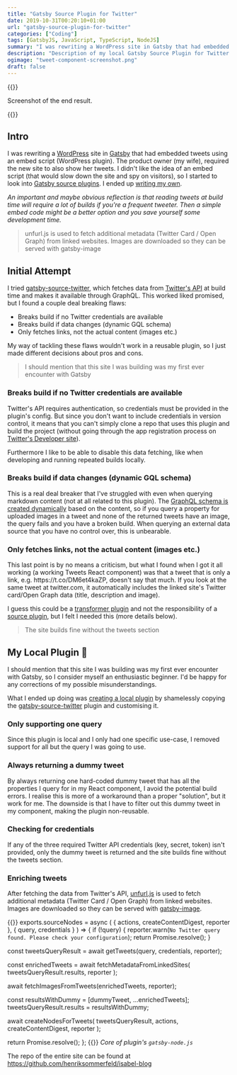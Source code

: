 ```yaml
---
title: "Gatsby Source Plugin for Twitter"
date: 2019-10-31T00:20:10+01:00
url: "gatsby-source-plugin-for-twitter"
categories: ["Coding"]
tags: [GatsbyJS, JavaScript, TypeScript, NodeJS]
summary: "I was rewriting a WordPress site in Gatsby that had embedded tweets using an embed script (WordPress plugin). The product owner (my wife), required the new site to also show her tweets. I didn’t like the idea of an embed script (that would slow down the site and spy on visitors), so I started to look into Gatsby source plugins."
description: "Description of my local Gatsby Source Plugin for Twitter with linked source code."
ogimage: "tweet-component-screenshot.png"
draft: false
---
```


{{<post-image image="tweet-component-screenshot.png" alt="Skewed screenshot of resulting Tweets section of web page.">}}
<p>Screenshot of the end result.</p>
{{</post-image>}}

## Intro

I was rewriting a [WordPress][3] site in [Gatsby][4] that had embedded tweets using an embed script (WordPress plugin). The product owner (my wife), required the new site to also show her tweets. I didn't like the idea of an embed script (that would slow down the site and spy on visitors), so I started to look into [Gatsby source plugins][7]. I ended up [writing my own](#my-local-plugin).

_An important and maybe obvious reflection is that reading tweets at build time will require a lot of builds if you're a frequent tweeter. Then a simple embed code might be a better option and you save yourself some development time._

> unfurl.js is used to fetch additional metadata (Twitter Card / Open Graph) from linked websites. Images are downloaded so they can be served with gatsby-image

## Initial Attempt

I tried [gatsby-source-twitter][1], which fetches data from [Twitter's API][5] at build time and makes it available through GraphQL. This worked liked promised, but I found a couple deal breaking flaws:

* Breaks build if no Twitter credentials are available
* Breaks build if data changes (dynamic GQL schema)
* Only fetches links, not the actual content (images etc.)

My way of tackling these flaws wouldn't work in a reusable plugin, so I just made different decisions about pros and cons.

> I should mention that this site I was building was my first ever encounter with Gatsby

### Breaks build if no Twitter credentials are available

Twitter's API requires authentication, so credentials must be provided in the plugin's config. But since you don't want to include credentials in version control, it means that you can't simply clone a repo that uses this plugin and build the project (without going through the app registration process on [Twitter's Developer site][5]). 

Furthermore I like to be able to disable this data fetching, like when developing and running repeated builds locally. 

### Breaks build if data changes (dynamic GQL schema)

This is a real deal breaker that I've struggled with even when querying markdown content (not at all related to this plugin). The [GraphQL schema is created dynamically][2] based on the content, so if you query a property for uploaded images in a tweet and none of the returned tweets have an image, the query fails and you have a broken build. When querying an external data source that you have no control over, this is unbearable.

### Only fetches links, not the actual content (images etc.)
This last point is by no means a criticism, but what I found when I got it all working (a working Tweets React component) was that a tweet that is only a link, e.g. htt<span>ps://t</span>.co/DM6et4kaZP, doesn't say that much. If you look at the same tweet at twitter.com, it automatically includes the linked site's Twitter card/Open Graph data (title, description and image). 

I guess this could be a [transformer plugin][6] and not the responsibility of a [source plugin][7], but I felt I needed this (more details below).

> The site builds fine without the tweets section

<h2 id="my-local-plugin">My Local Plugin 🎈</h2>

I should mention that this site I was building was my first ever encounter with Gatsby, so I consider myself an enthusiastic beginner. I'd be happy for any corrections of my possible misunderstandings.

What I ended up doing was [creating a local plugin][8] by shamelessly copying the [gatsby-source-twitter][1] plugin and customising it. 

### Only supporting one query
Since this plugin is local and I only had one specific use-case, I removed support for all but the query I was going to use.

### Always returning a dummy tweet
By always returning one hard-coded dummy tweet that has all the properties I query for in my React component, I avoid the potential build errors. I realise this is more of a workaround than a proper "solution", but it work for me. The downside is that I have to filter out this dummy tweet in my component, making the plugin non-reusable.

### Checking for credentials
If any of the three required Twitter API credentials (key, secret, token) isn't provided, only the dummy tweet is returned and the site builds fine without the tweets section.

### Enriching tweets
After fetching the data from Twitter's API, [unfurl.js][10] is used to fetch additional metadata (Twitter Card / Open Graph) from linked websites. Images are downloaded so they can be served with [gatsby-image][11].

{{<highlight js>}}
exports.sourceNodes = async (
  { actions, createContentDigest, reporter },
  { query, credentials }
) => {
  if (!query) {
    reporter.warn(`No Twitter query found. Please check your configuration`);
    return Promise.resolve();
  }

  const tweetsQueryResult = await getTweets(query, credentials, reporter);

  const enrichedTweets = await fetchMetadataFromLinkedSites(
    tweetsQueryResult.results,
    reporter
  );

  await fetchImagesFromTweets(enrichedTweets, reporter);

  const resultsWithDummy = [dummyTweet, ...enrichedTweets];
  tweetsQueryResult.results = resultsWithDummy;

  await createNodesForTweets(
    tweetsQueryResult,
    actions,
    createContentDigest,
    reporter
  );

  return Promise.resolve();
};
{{</highlight>}}
_Core of plugin's `gatsby-node.js`_

<i class="fab fa-github"></i> The repo of the entire site can be found at https://github.com/henriksommerfeld/isabel-blog
 

[1]: https://www.gatsbyjs.org/packages/gatsby-source-twitter/
[2]: https://www.gatsbyjs.org/docs/schema-customization
[3]: https://wordpress.org/
[4]: https://www.gatsbyjs.org/
[5]: https://developer.twitter.com/
[6]: https://www.gatsbyjs.org/docs/creating-a-transformer-plugin/#what-do-transformer-plugins-do
[7]: https://www.gatsbyjs.org/docs/creating-a-source-plugin/
[8]: https://www.gatsbyjs.org/docs/creating-a-local-plugin/
[9]: https://github.com/henriksommerfeld/isabel-blog/tree/master/plugins/gatsby-source-twitter-unfurl
[10]: https://github.com/jacktuck/unfurl
[11]: https://www.gatsbyjs.org/docs/using-gatsby-image/